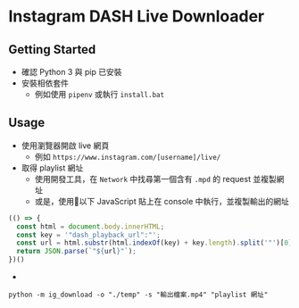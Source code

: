 # Instagram DASH Live Downloader

## Getting Started
- 確認 Python 3 與 pip 已安裝
- 安裝相依套件
  - 例如使用 `pipenv` 或執行 `install.bat`

## Usage
- 使用瀏覽器開啟 live 網頁
  - 例如 `https://www.instagram.com/[username]/live/`
- 取得 playlist 網址
  - 使用開發工具，在 `Network` 中找尋第一個含有 `.mpd` 的 request 並複製網址
  - 或是，使用以下 JavaScript 貼上在 console 中執行，並複製輸出的網址

```js
(() => {
  const html = document.body.innerHTML;
  const key = '"dash_playback_url":"';
  const url = html.substr(html.indexOf(key) + key.length).split('"')[0];
  return JSON.parse(`"${url}"`);
})()
```

- 

```
python -m ig_download -o "./temp" -s "輸出檔案.mp4" "playlist 網址"
```